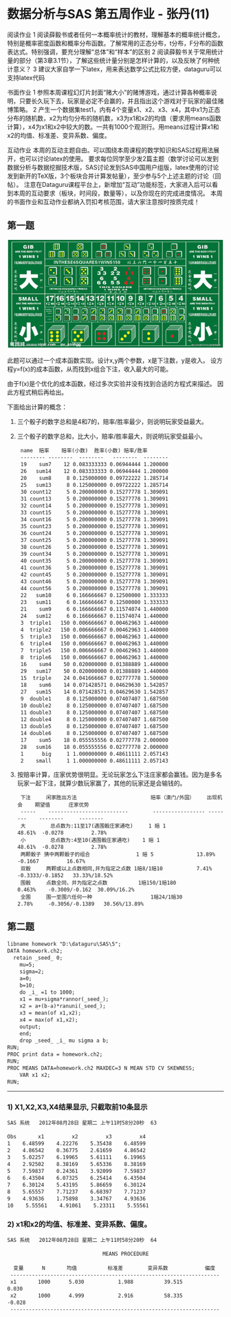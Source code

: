 数据分析与SAS 第五周作业 - 张丹(11)
========================================================

阅读作业 
1 阅读薛毅书或者任何一本概率统计的教材，理解基本的概率统计概念，特别是概率密度函数和概率分布函数。了解常用的正态分布，t分布，F分布的函数表达式。特别强调，要充分理解“总体”和“样本”的区别 
2 阅读薛毅书关于常用统计量的部分（第3章3.1节），了解这些统计量分别是怎样计算的，以及反映了何种统计意义？ 
3 建议大家自学一下latex，用来表达数学公式比较方便，dataguru可以支持latex代码 

书面作业 
1 参照本周课程幻灯片封面“赌大小”的赌博游戏，通过计算各种概率说明，只要长久玩下去，玩家是必定不会赢的，并且指出这个游戏对于玩家的最佳赌博策略。 
2 产生一个数据集test1，内有4个变量x1、x2、x3、x4，其中x1为正态分布的随机数，x2为均匀分布的随机数，x3为x1和x2的均值（要求用means函数计算），x4为x1和x2中较大的数。一共有1000个观测行。用means过程计算x1和x2的均值、标准差、变异系数、偏度。 

互动作业 
本周的互动主题自由。可以围绕本周课程的数学知识和SAS过程用法展开，也可以讨论latex的使用。 
要求每位同学至少发2篇主题（数学讨论可以发到数据分析与数据挖掘技术版，SAS讨论发到SAS中国用户组版，latex使用的讨论发到新开的TeX版，3个板块合并计算发帖量），至少参与5个上述主题的讨论（回帖）。 
注意在Dataguru课程平台上，新增加“互动”功能标签，大家进入后可以看到本周的互动要求（板块，时间段，数量等），以及你现在的完成进度情况。 
本周的书面作业和互动作业都纳入罚扣考核范围，请大家注意按时按质完成！

## 第一题 
<img src="bigsmall.png"/>

此题可以通过一个成本函数实现。设计x,y两个参数，x是下注数，y是收入。
设方程y=f(x)的成本函数，从而找到x组合下注，收入最大的可能。

由于f(x)是个优化的成本函数，经过多次实验并没有找到合适的方程式来描述。
因此方程式稍后再给出。

下面给出计算的概念：

1. 三个骰子的数字总和是4和7的，赔率/胜率最少，则说明玩家受益最大。
2. 三个骰子的数字总和，比大小，赔率/胜率最大，则说明玩家受益最小。

        name  赔率    赔率(小数)  胜率(小数) 赔率/胜率
        -------- --------  --------   --------  -------- 
        19    sum7    12 0.083333333 0.06944444 1.200000
        26   sum14    12 0.083333333 0.06944444 1.200000
        20    sum8     8 0.125000000 0.09722222 1.285714
        25   sum13     8 0.125000000 0.09722222 1.285714
        30 count12     5 0.200000000 0.15277778 1.309091
        31 count13     5 0.200000000 0.15277778 1.309091
        32 count14     5 0.200000000 0.15277778 1.309091
        33 count15     5 0.200000000 0.15277778 1.309091
        34 count16     5 0.200000000 0.15277778 1.309091
        35 count23     5 0.200000000 0.15277778 1.309091
        36 count24     5 0.200000000 0.15277778 1.309091
        37 count25     5 0.200000000 0.15277778 1.309091
        38 count26     5 0.200000000 0.15277778 1.309091
        39 count34     5 0.200000000 0.15277778 1.309091
        40 count35     5 0.200000000 0.15277778 1.309091
        41 count36     5 0.200000000 0.15277778 1.309091
        42 count45     5 0.200000000 0.15277778 1.309091
        43 count46     5 0.200000000 0.15277778 1.309091
        44 count56     5 0.200000000 0.15277778 1.309091
        22   sum10     6 0.166666667 0.12500000 1.333333
        23   sum11     6 0.166666667 0.12500000 1.333333
        21    sum9     6 0.166666667 0.11574074 1.440000
        24   sum12     6 0.166666667 0.11574074 1.440000
        3  triple1   150 0.006666667 0.00462963 1.440000
        4  triple2   150 0.006666667 0.00462963 1.440000
        5  triple3   150 0.006666667 0.00462963 1.440000
        6  triple4   150 0.006666667 0.00462963 1.440000
        7  triple5   150 0.006666667 0.00462963 1.440000
        8  triple6   150 0.006666667 0.00462963 1.440000
        16    sum4    50 0.020000000 0.01388889 1.440000
        29   sum17    50 0.020000000 0.01388889 1.440000
        15  triple    24 0.041666667 0.02777778 1.500000
        18    sum6    14 0.071428571 0.04629630 1.542857
        27   sum15    14 0.071428571 0.04629630 1.542857
        9  double1     8 0.125000000 0.07407407 1.687500
        10 double2     8 0.125000000 0.07407407 1.687500
        11 double3     8 0.125000000 0.07407407 1.687500
        12 double4     8 0.125000000 0.07407407 1.687500
        13 double5     8 0.125000000 0.07407407 1.687500
        14 double6     8 0.125000000 0.07407407 1.687500
        17    sum5    18 0.055555556 0.02777778 2.000000
        28   sum16    18 0.055555556 0.02777778 2.000000
        1      big     1 1.000000000 0.48611111 2.057143
        2    small     1 1.000000000 0.48611111 2.057143
    
3. 按赔率计算，庄家优势很明显。无论玩家怎么下注庄家都会赢钱。因为是多名玩家一起下注，就算少数玩家赢了，其他的玩家还是会输钱的。

        
        下注     闲家胜出方法	                     赔率（澳门/外国）	  出现机会	  期望值	   庄家优势
        -----    --------------------------        ----------------- --------    --------     --------
        大	     总点数为:11至17(遇围骰庄家通吃)	 1 赔 1	            48.61%	-0.0278	        2.78%
        小	     总点数为:4至10(遇围骰庄家通吃)	   1 赔 1	            48.61%	-0.0278	        2.78%
        两颗骰子 猜中两颗骰子的组合             	 1 赔 5	            13.89%	-0.1667	        16.67%
        双骰	   两颗或以上点数相同,并为指定之点数 1赔8/1赔10	        7.41%	  -0.3333/-0.1852	33.33%/18.52%
        围骰	   点数全同，并为指定之点数          1赔150/1赔180	      0.463%	-0.3009/-0.162	30.09%/16.2%
        全围     围一至围六任何一种	               1赔24/1赔30	        2.78%	  -0.3056/-0.1389	30.56%/13.89%


## 第二题

    libname homework "D:\dataguru\SAS\5";
    DATA homework.ch2;
      retain _seed_ 0;
    	mu=5;
    	sigma=2;
    	a=0;
    	b=10;
    	do _i_ =1 to 1000;
    	x1 = mu+sigma*rannor(_seed_);
    	x2 = a+(b-a)*ranuni(_seed_);
    	x3 = mean(of x1,x2);
    	x4 = max(of x1,x2);
    	output;
    	end;
    	drop _seed_ _i_ mu sigma a b;
    RUN;
    PROC print data = homework.ch2;
    RUN;
    PROC MEANS DATA=homework.ch2 MAXDEC=3 N MEAN STD CV SKEWNESS;
    	VAR x1 x2;
    RUN;

***
### 1) X1,X2,X3,X4结果显示, 只截取前10条显示

    SAS 系统   2012年08月28日 星期二 上午11时58分20秒  63
    
    Obs       x1         x2         x3         x4
    1    6.48599    4.22276    5.35438    6.48599
    2    4.86542    0.36775    2.61659    4.86542
    3    5.02257    6.19965    5.61111    6.19965
    4    2.92502    8.38169    5.65336    8.38169
    5    7.59837    0.24361    3.92099    7.59837
    6    6.43504    6.07325    6.25414    6.43504
    7    6.30124    5.43195    5.86659    6.30124
    8    5.65557    7.71237    6.68397    7.71237
    9    4.93636    1.75898    3.34767    4.93636
    10    5.55561    4.91061    5.23311    5.55561

### 2) x1和x2的均值、标准差、变异系数、偏度。

    SAS 系统   2012年08月28日 星期二 上午11时58分20秒  64
    
                                   MEANS PROCEDURE
    
      变量      N       均值          标准差        变异系数            偏度
     --------------------------------------------------------------------
     x1       1000      5.030           1.988          39.515           0.030
     x2       1000      4.999           2.916          58.335          -0.028
     --------------------------------------------------------------------
